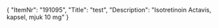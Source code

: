 {
  "ItemNr": "191095",
  "Title": "test",
  "Description": "Isotretinoin Actavis, kapsel, mjuk 10 mg"
}